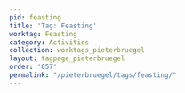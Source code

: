 ```yaml
---
pid: feasting
title: 'Tag: Feasting'
worktag: Feasting
category: Activities
collection: worktags_pieterbruegel
layout: tagpage_pieterbruegel
order: '057'
permalink: "/pieterbruegel/tags/feasting/"
---
```

